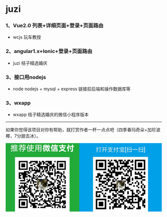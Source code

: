 # juzi
### 1、Vue2.0 列表+详细页面+登录+页面路由
* wcjs 玩车教授
### 2、angular1.x+Ionic+登录+页面路由
* juzi 桔子精选婚庆
### 3、接口用nodejs
* node nodejs + mysql + express 链接前后端和操作数据库等
### 3、wxapp
* wxapp 桔子精选婚庆的微信小程序版本

-------
如果你觉得该项目对你有帮助，就打赏作者一杯一点点吧（四季春玛奇朵+加珍波椰，7分甜去冰）。

![donate](/juzi/web/donate.png)
